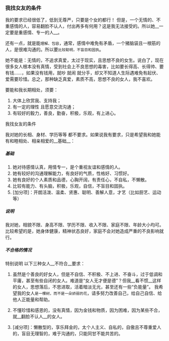 ### 我找女友的条件

我的要求已经很低了，低到无尊严，只要是个女的都行！ 但是，一个无情的、不重感情的人，容易翻脸不认人，付出再多有何用？这是我无法接受的。所以她__一定要是重感情、专一的人__。

还有一点，就是能`理解、包容`，通常，感情中难免有矛盾，一个猪脑袋且一根筋的人，是很难沟通的。所以要`比较聪明，不盲目和固执`。

她不能是：无情的，不追求真爱，太过于现实，且思想不良的女生。说白了，现在很多女人根本没有真情，受到社会上不良思想的毒害，比如要长得高、长得帅、要有钱……，如果没有钱用，就吵 就闹 就分手，却又不知道人生际遇难免有起伏、爱需要珍惜。总之，那种缺乏真爱，素质不高，思想不良的女人，我不喜欢。


要能和我长期相处，须要：
1. 大体上欣赏我、支持我；
2. 有一定的理性 且愿意交流沟通；
3. 有较好的毅力，善良，勤奋，积极，乐观，有上进心。


我找女友的条件

我对她的长相、身材、学历等等 都不要求。如果说我有要求，只是希望我和她能有和睦相处、相亲相爱的__基础__：

##### 基础

1. 她对待感情认真，用情专一，是个重视友谊和感情的人。
2. 她有较好的沟通理解能力，有良好的气质，性格好、习惯好。
3. 她有良好的个人素质和品德，心胸开阔，有责任心，不自私，不懒散。
4. 比较有能力、有头脑，积极，乐观，自信，不盲目和固执。
5. [加分项]：开朗活泼、温柔、贤惠、聪明、善解人意，才艺（比如厨艺、运动等）

##### 说明

  我对她，相貌不限、身高不限、学历不限、收入不限、家庭不限、年龄大小均可。比较希望的是，她身体健康，精神状态良好，家庭不会对她造成严重的不良影响就行。

##### 不合格的情况

特别说明 以下三种女人__不符合__要求：

1. 虽然是个善良的好女人，但是不自信、不积极、不上进、不奋斗，过于低调和平庸，甚至有些自闭的女人。难道是“女人无才便是德”？但我__看不惯__这样的女人，思想落后，不思进取，活着暗淡无光，甚至还有一些“负能量”。 我希望我的女人`是一棵树，而不是一朵娇弱的花`，请多努力改善自己，给自己自信、给他人正能量和帮助。

2. 不懂珍惜和感恩的，没有真情，因为金钱和物质，因为困难，因为某些不合，就__翻脸不认人__的女人。

3. [减分项]：懒散型的，享乐拜金的，太个人主义、自私的，自傲且不尊重爱人的，盲目无理智的，难于沟通的，只能同甘不能共苦的。
